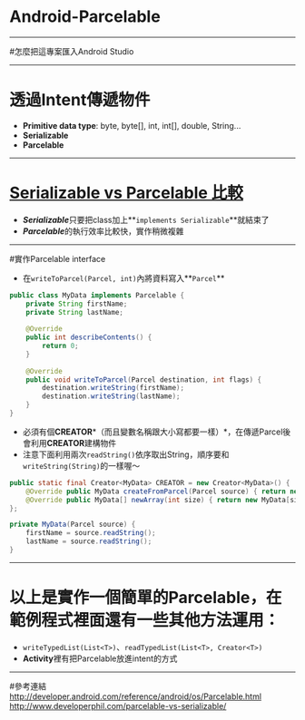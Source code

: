 # Android-Parcelable
***
#怎麼把這專案匯入Android Studio

***
# 透過Intent傳遞物件
* **Primitive data type**: byte, byte[], int, int[], double, String...
* **Serializable**
* **Parcelable**

***
# <a href="http://www.developerphil.com/parcelable-vs-serializable/" target="_blank">Serializable vs Parcelable 比較</a>
* ***Serializable***只要把class加上**`implements Serializable`**就結束了
* ***Parcelable***的執行效率比較快，實作稍微複雜

***
#實作Parcelable interface
* 在`writeToParcel(Parcel, int)`內將資料寫入**`Parcel`**
```java
public class MyData implements Parcelable {
    private String firstName;
    private String lastName;
    
    @Override
    public int describeContents() {
        return 0;
    }
    
    @Override
    public void writeToParcel(Parcel destination, int flags) {
        destination.writeString(firstName);
        destination.writeString(lastName);
    }
}
```
* 必須有個**CREATOR***（而且變數名稱跟大小寫都要一樣）*，在傳遞Parcel後會利用**CREATOR**建構物件
* 注意下面利用兩次`readString()`依序取出String，順序要和`writeString(String)`的一樣喔～
```java
public static final Creator<MyData> CREATOR = new Creator<MyData>() {
    @Override public MyData createFromParcel(Parcel source) { return new MyData(source); }
    @Override public MyData[] newArray(int size) { return new MyData[size]; }
};

private MyData(Parcel source) {
    firstName = source.readString();
    lastName = source.readString();
}
```
***
# 以上是實作一個簡單的Parcelable，在範例程式裡面還有一些其他方法運用：
* `writeTypedList(List<T>)`、`readTypedList(List<T>, Creator<T>)`
* **Activity**裡有把Parcelable放進intent的方式

***
#參考連結
http://developer.android.com/reference/android/os/Parcelable.html
http://www.developerphil.com/parcelable-vs-serializable/
